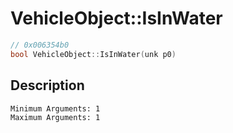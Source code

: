 # VehicleObject::IsInWater
```c
// 0x006354b0
bool VehicleObject::IsInWater(unk p0)
```
## Description
```
Minimum Arguments: 1
Maximum Arguments: 1
```
